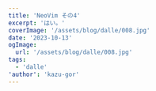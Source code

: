 ```yaml
---
title: 'NeoVim その4'
excerpt: 'はい。'
coverImage: '/assets/blog/dalle/008.jpg'
date: '2023-10-13'
ogImage:
  url: '/assets/blog/dalle/008.jpg'
tags:
  - 'dalle'
'author': 'kazu-gor'
---
```


